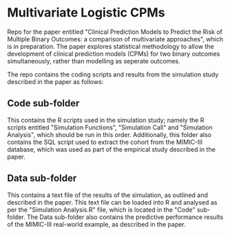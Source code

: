 # Multivariate Logistic CPMs
Repo for the paper entitled "Clinical Prediction Models to Predict the Risk of Multiple Binary Outcomes: a comparison of multivariate approaches", which is in preparation. The paper explores statistical methodology to allow the development of clinical prediction models (CPMs) for two binary outcomes simultaneously, rather than modelling as seperate outcomes. 

The repo contains the coding scripts and results from the simulation study described in the paper as follows:
## Code sub-folder
This contains the R scripts used in the simulation study; namely the R scripts entitled "Simulation Functions", "Simulation Call" and "Simulation Analysis", which should be run in this order. Additionally, this folder also contains the SQL script used to extract the cohort from the MIMIC-III database, which was used as part of the empirical study described in the paper.

## Data sub-folder
This contains a text file of the results of the simulation, as outlined and described in the paper. This text file can be loaded into R and analysed as per the "Simulation Analysis.R" file, which is located in the "Code" sub-folder. The Data sub-folder also contains the predictive performance results of the MIMIC-III real-world example, as described in the paper.
